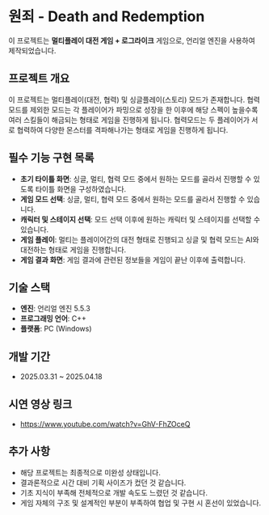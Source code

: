# 원죄 - Death and Redemption

이 프로젝트는 **멀티플레이 대전 게임 + 로그라이크** 게임으로, 언리얼 엔진을 사용하여 제작되었습니다.

## 프로젝트 개요

이 프로젝트는 멀티플레이(대전, 협력) 및 싱글플레이(스토리) 모드가 존재합니다. 협력모드를 제외한 모드는 각 플레이어가 파밍으로 성장을 한 이후에 해당 스펙이 높을수록 여러 스킬들이 해금되는 형태로 게임을 진행하게 됩니다.
협력모드는 두 플레이어가 서로 협력하여 다양한 몬스터를 격파해나가는 형태로 게임을 진행하게 됩니다.

## 필수 기능 구현 목록

- **초기 타이틀 화면**: 싱글, 멀티, 협력 모드 중에서 원하는 모드를 골라서 진행할 수 있도록 타이틀 화면을 구성하였습니다.
- **게임 모드 선택**: 싱글, 멀티, 협력 모드 중에서 원하는 모드를 골라서 진행할 수 있습니다.
- **캐릭터 및 스테이지 선택**: 모드 선택 이후에 원하는 캐릭터 및 스테이지를 선택할 수 있습니다.
- **게임 플레이**: 멀티는 플레이어간의 대전 형태로 진행되고 싱글 및 협력 모드는 AI와 대전하는 형태로 게임을 진행합니다.
- **게임 결과 화면**: 게임 결과에 관련된 정보들을 게임이 끝난 이후에 출력합니다.

## 기술 스택

- **엔진**: 언리얼 엔진 5.5.3
- **프로그래밍 언어**: C++
- **플랫폼**: PC (Windows)

## 개발 기간

- 2025.03.31 ~ 2025.04.18

## 시연 영상 링크

- https://www.youtube.com/watch?v=GhV-FhZOceQ

## 추가 사항

- 해당 프로젝트는 최종적으로 미완성 상태입니다.
- 결과론적으로 시간 대비 기획 사이즈가 컸던 것 같습니다.
- 기초 지식이 부족해 전체적으로 개발 속도도 느렸던 것 같습니다.
- 게임 자체의 구조 및 설계적인 부분이 부족하여 협업 및 구현 시 혼선이 있었습니다.

